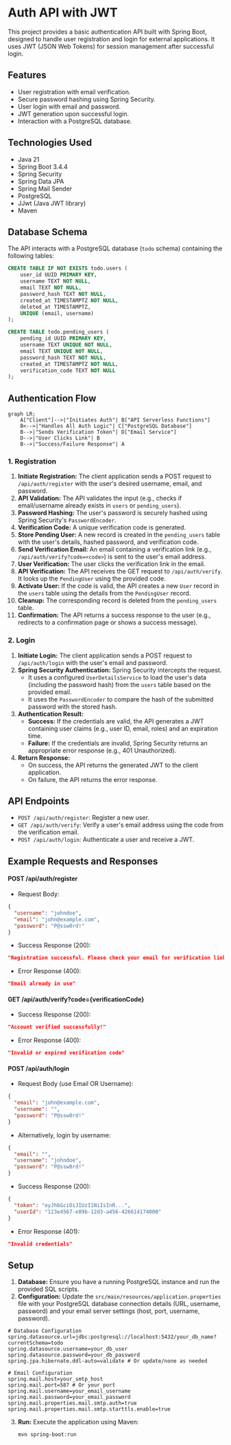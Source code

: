 # Auth API with JWT

This project provides a basic authentication API built with Spring Boot, designed to handle user registration and login for external applications. It uses JWT (JSON Web Tokens) for session management after successful login.

## Features

*   User registration with email verification.
*   Secure password hashing using Spring Security.
*   User login with email and password.
*   JWT generation upon successful login.
*   Interaction with a PostgreSQL database.

## Technologies Used

*   Java 21
*   Spring Boot 3.4.4
*   Spring Security
*   Spring Data JPA
*   Spring Mail Sender
*   PostgreSQL
*   JJwt (Java JWT library)
*   Maven

## Database Schema

The API interacts with a PostgreSQL database (`todo` schema) containing the following tables:

```sql
CREATE TABLE IF NOT EXISTS todo.users (
    user_id UUID PRIMARY KEY,
    username TEXT NOT NULL,
    email TEXT NOT NULL,
    password_hash TEXT NOT NULL,
    created_at TIMESTAMPTZ NOT NULL,
    deleted_at TIMESTAMPTZ,
    UNIQUE (email, username)
);

CREATE TABLE todo.pending_users (
    pending_id UUID PRIMARY KEY,
    username TEXT UNIQUE NOT NULL,
    email TEXT UNIQUE NOT NULL,
    password_hash TEXT NOT NULL,
    created_at TIMESTAMPTZ NOT NULL,
    verification_code TEXT NOT NULL
);
```

## Authentication Flow

```mermaid
graph LR;
    A["Client"]-->|"Initiates Auth"| B["API Serverless Functions"]
    B<-->|"Handles All Auth Logic"| C["PostgreSQL Database"]
    B-->|"Sends Verification Token"| D["Email Service"]
    D-->|"User Clicks Link"| B
    B-->|"Success/Failure Response"| A
```

### 1. Registration

1.  **Initiate Registration:** The client application sends a POST request to `/api/auth/register` with the user's desired username, email, and password.
2.  **API Validation:** The API validates the input (e.g., checks if email/username already exists in `users` or `pending_users`).
3.  **Password Hashing:** The user's password is securely hashed using Spring Security's `PasswordEncoder`.
4.  **Verification Code:** A unique verification code is generated.
5.  **Store Pending User:** A new record is created in the `pending_users` table with the user's details, hashed password, and verification code.
6.  **Send Verification Email:** An email containing a verification link (e.g., `/api/auth/verify?code=<code>`) is sent to the user's email address.
7.  **User Verification:** The user clicks the verification link in the email.
8.  **API Verification:** The API receives the GET request to `/api/auth/verify`. It looks up the `PendingUser` using the provided code.
9.  **Activate User:** If the code is valid, the API creates a new `User` record in the `users` table using the details from the `PendingUser` record.
10. **Cleanup:** The corresponding record is deleted from the `pending_users` table.
11. **Confirmation:** The API returns a success response to the user (e.g., redirects to a confirmation page or shows a success message).

### 2. Login

1.  **Initiate Login:** The client application sends a POST request to `/api/auth/login` with the user's email and password.
2.  **Spring Security Authentication:** Spring Security intercepts the request.
    *   It uses a configured `UserDetailsService` to load the user's data (including the password hash) from the `users` table based on the provided email.
    *   It uses the `PasswordEncoder` to compare the hash of the submitted password with the stored hash.
3.  **Authentication Result:**
    *   **Success:** If the credentials are valid, the API generates a JWT containing user claims (e.g., user ID, email, roles) and an expiration time.
    *   **Failure:** If the credentials are invalid, Spring Security returns an appropriate error response (e.g., 401 Unauthorized).
4.  **Return Response:**
    *   On success, the API returns the generated JWT to the client application.
    *   On failure, the API returns the error response.

## API Endpoints

*   `POST /api/auth/register`: Register a new user.
*   `GET /api/auth/verify`: Verify a user's email address using the code from the verification email.
*   `POST /api/auth/login`: Authenticate a user and receive a JWT.

## Example Requests and Responses

#### POST /api/auth/register
- Request Body:
```json
{
  "username": "johndoe",
  "email": "john@example.com",
  "password": "P@ssw0rd!"
}
```
- Success Response (200):
```json
"Registration successful. Please check your email for verification link."
```
- Error Response (400):
```json
"Email already in use"
```

#### GET /api/auth/verify?code={verificationCode}
- Success Response (200):
```json
"Account verified successfully!"
```
- Error Response (400):
```json
"Invalid or expired verification code"
```

#### POST /api/auth/login
- Request Body (use Email OR Username):
```json
{
  "email": "john@example.com",
  "username": "",
  "password": "P@ssw0rd!"
}
```
- Alternatively, login by username:
```json
{
  "email": "",
  "username": "johndoe",
  "password": "P@ssw0rd!"
}
```
- Success Response (200):
```json
{
  "token": "eyJhbGciOiJIUzI1NiIsInR...",
  "userId": "123e4567-e89b-12d3-a456-426614174000"
}
```
- Error Response (401):
```json
"Invalid credentials"
```

## Setup

1.  **Database:** Ensure you have a running PostgreSQL instance and run the provided SQL scripts.
2.  **Configuration:** Update the `src/main/resources/application.properties` file with your PostgreSQL database connection details (URL, username, password) and your email server settings (host, port, username, password).

   ```properties
   # Database Configuration
   spring.datasource.url=jdbc:postgresql://localhost:5432/your_db_name?currentSchema=todo
   spring.datasource.username=your_db_user
   spring.datasource.password=your_db_password
   spring.jpa.hibernate.ddl-auto=validate # Or update/none as needed

   # Email Configuration
   spring.mail.host=your_smtp_host
   spring.mail.port=587 # Or your port
   spring.mail.username=your_email_username
   spring.mail.password=your_email_password
   spring.mail.properties.mail.smtp.auth=true
   spring.mail.properties.mail.smtp.starttls.enable=true
   ```

3.  **Run:** Execute the application using Maven:
    ```bash
    mvn spring-boot:run
    ```
